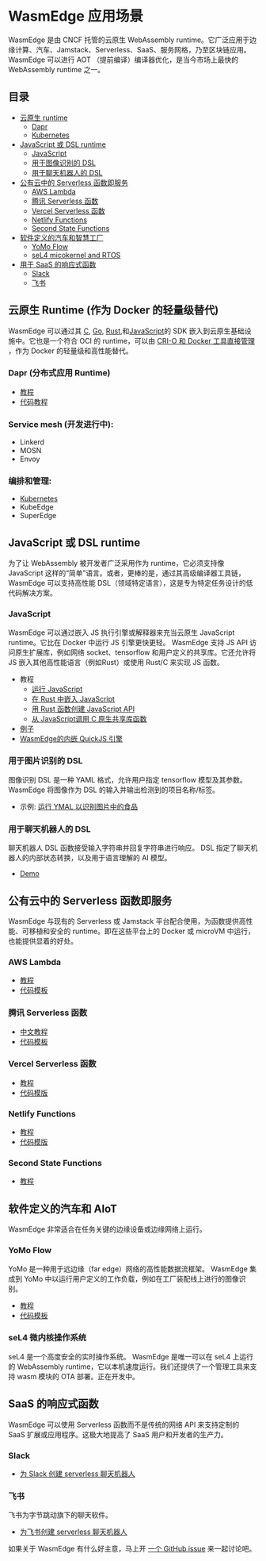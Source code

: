 # WasmEdge 应用场景

WasmEdge 是由 CNCF 托管的云原生 WebAssembly runtime。它广泛应用于边缘计算、汽车、Jamstack、Serverless、SaaS、服务网格，乃至区块链应用。 WasmEdge 可以进行 AOT （提前编译）编译器优化，是当今市场上最快的 WebAssembly runtime 之一。

## 目录

* [云原生 runtime](#cloud-native-runtime-as-a-lightweight-docker-alternative)
  * [Dapr](#dapr-distributed-application-runtime)
  * [Kubernetes](#orchestration-and-management)
* [JavaScript 或 DSL runtime](#javascript-or-DSL-runtime)
  * [JavaScript](#javascript)
  * [用于图像识别的 DSL](#dsl-for-image-classification)
  * [用于聊天机器人的 DSL](#dsl-for-chatbots)
* [公有云中的 Serverless 函数即服务](#serverless-function-as-a-service-in-public-clouds)
  * [AWS Lambda](#aws-lambda)
  * [腾讯 Serverless 函数](#tencent-serverless-functions)
  * [Vercel Serverless 函数](#vercel-serverless-functions)
  * [Netlify Functions](#netlify-functions)
  * [Second State Functions](#second-state-functions)
* [软件定义的汽车和智慧工厂](#software-defined-vehicles-and-smart-factory)
  * [YoMo Flow](#yomo-flow)
  * [seL4 micokernel and RTOS](#sel4-microkernel-os)
* [用于 SaaS 的响应式函数](#reactive-functions-for-saas)
  * [Slack](#slack)
  * [飞书](#lark)

## 云原生 Runtime (作为 Docker 的轻量级替代)<a name="cloud-native-runtime-as-a-lightweight-docker-alternative"></a>

WasmEdge 可以通过其 [C](https://github.com/WasmEdge/WasmEdge/blob/master/docs/c_api.md), [Go](https://www.secondstate.io/articles/extend-golang-app-with-webassembly-rust/), [Rust](https://github.com/WasmEdge/WasmEdge/tree/master/wasmedge-rs),和[JavaScript](https://www.secondstate.io/articles/getting-started-with-rust-function/)的 SDK 嵌入到云原生基础设施中。它也是一个符合 OCI 的 runtime，可以由 [CRI-O 和 Docker 工具直接管理](https://www.secondstate.io/articles/manage-webassembly-apps-in-wasmedge-using-docker-tools/) ，作为 Docker 的轻量级和高性能替代。

### Dapr (分布式应用 Runtime)<a name="dapr-distributed-application-runtime"></a>

* [教程](https://www.secondstate.io/articles/dapr-wasmedge-webassembly/)
* [代码教程](https://github.com/second-state/dapr-wasm)

### Service mesh (开发进行中):

* Linkerd
* MOSN
* Envoy

### 编排和管理:<a name="orchestration-and-management"></a>

* [Kubernetes](https://www.secondstate.io/articles/manage-webassembly-apps-in-wasmedge-using-docker-tools/)
* KubeEdge
* SuperEdge

## JavaScript 或 DSL runtime<a name="javascript-or-DSL-runtime"></a>

为了让 WebAssembly 被开发者广泛采用作为 runtime，它必须支持像 JavaScript 这样的“简单”语言。或者，更棒的是，通过其高级编译器工具链，WasmEdge 可以支持高性能 DSL（领域特定语言），这是专为特定任务设计的低代码解决方案。

### JavaScript<a name="javascript"></a>

WasmEdge 可以通过嵌入 JS 执行引擎或解释器来充当云原生 JavaScript runtime。它比在 Docker 中运行 JS 引擎更快更轻。 WasmEdge 支持 JS API 访问原生扩展库，例如网络 socket、tensorflow 和用户定义的共享库。它还允许将 JS 嵌入其他高性能语言（例如Rust）或使用 Rust/C 来实现 JS 函数。

* 教程
  * [运行 JavaScript](https://www.secondstate.io/articles/run-javascript-in-webassembly-with-wasmedge/)
  * [在 Rust 中嵌入 JavaScript](https://www.secondstate.io/articles/embed-javascript-in-rust/)
  * [用 Rust 函数创建 JavaScript API](https://www.secondstate.io/articles/embed-rust-in-javascript/)
  * [从 JavaScript调用 C 原生共享库函数](https://www.secondstate.io/articles/call-native-functions-from-javascript/)
* [例子](https://github.com/WasmEdge/WasmEdge/blob/master/tools/wasmedge/examples/js/README.md)
* [WasmEdge的内嵌 QuickJS 引擎](https://github.com/second-state/wasmedge-quickjs)

### 用于图片识别的 DSL<a name="dsl-for-image-classification"></a>

图像识别 DSL 是一种 YAML 格式，允许用户指定 tensorflow 模型及其参数。 WasmEdge 将图像作为 DSL 的输入并输出检测到的项目名称/标签。

* 示例: [运行 YMAL 以识别图片中的食品](https://github.com/second-state/wasm-learning/blob/master/cli/classify_yml/config/food.yml) 

### 用于聊天机器人的 DSL<a name="dsl-for-chatbots"></a>

聊天机器人 DSL 函数接受输入字符串并回复字符串进行响应。 DSL 指定了聊天机器人的内部状态转换，以及用于语言理解的 AI 模型。

* [Demo](https://github.com/second-state/wasmedge-seL4)

## 公有云中的 Serverless 函数即服务<a name="serverless-function-as-a-service-in-public-clouds"></a>

WasmEdge 与现有的 Serverless 或 Jamstack 平台配合使用，为函数提供高性能、可移植和安全的 runtime。即在这些平台上的 Docker 或 microVM 中运行，也能提供显着的好处。

### AWS Lambda<a name="aws-lambda"></a>

* [教程](https://www.cncf.io/blog/2021/08/25/webassembly-serverless-functions-in-aws-lambda/)
* [代码模板](https://github.com/second-state/aws-lambda-wasm-runtime)

### 腾讯 Serverless 函数<a name="tencent-serverless-functions"></a>

* [中文教程](https://my.oschina.net/u/4532842/blog/5172639)
* [代码模板](https://github.com/second-state/tencent-scf-wasm-runtime)

### Vercel Serverless 函数<a name="vercel-serverless-functions"></a>

* [教程](https://www.secondstate.io/articles/vercel-wasmedge-webassembly-rust/)
* [代码模版](https://github.com/second-state/vercel-wasm-runtime)

### Netlify Functions<a name="netlify-functions"></a>

* [教程](https://www.secondstate.io/articles/netlify-wasmedge-webassembly-rust-serverless/)
* [代码模版](https://github.com/second-state/netlify-wasm-runtime)

### Second State Functions<a name="second-state-functions"></a>

* [教程](https://www.secondstate.io/faas/)

## 软件定义的汽车和 AIoT<a name="software-defined-vehicles-and-smart-factory"></a>

WasmEdge 非常适合在任务关键的边缘设备或边缘网络上运行。

### YoMo Flow<a name="yomo-flow"></a>

YoMo 是一种用于远边缘（far edge）网络的高性能数据流框架。 WasmEdge 集成到 YoMo 中以运行用户定义的工作负载，例如在工厂装配线上进行的图像识别。

* [教程](https://www.secondstate.io/articles/yomo-wasmedge-real-time-data-streams/)
* [代码模板](https://github.com/yomorun/yomo-wasmedge-tensorflow)

### seL4 微内核操作系统<a name="#sel4-microkernel-os"></a>

seL4 是一个高度安全的实时操作系统。 WasmEdge 是唯一可以在 seL4 上运行的 WebAssembly runtime，它以本机速度运行。我们还提供了一个管理工具来支持 wasm 模块的 OTA 部署。正在开发中。

## SaaS 的响应式函数<a name="reactive-functions-for-saas"></a>

WasmEdge 可以使用 Serverless 函数而不是传统的网络 API 来支持定制的 SaaS 扩展或应用程序。这极大地提高了 SaaS 用户和开发者的生产力。

### Slack<a name="slack"></a>

* [为 Slack 创建 serverless 聊天机器人](http://reactor.secondstate.info/en/docs/user_guideline.html)

### 飞书<a name="lark"></a>

飞书为字节跳动旗下的聊天软件。

* [为飞书创建 serverless 聊天机器人](http://reactor.secondstate.info/zh/docs/user_guideline.html)

如果关于 WasmEdge 有什么好主意，马上开 [一个 GitHub issue](https://github.com/WasmEdge/WasmEdge/issues) 来一起讨论吧。
